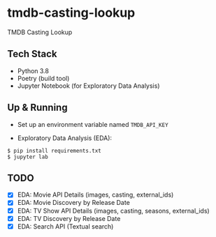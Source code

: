 # tmdb-casting-lookup
TMDB Casting Lookup

## Tech Stack
- Python 3.8 
- Poetry (build tool)
- Jupyter Notebook (for Exploratory Data Analysis)

## Up & Running 

- Set up an environment variable named `TMDB_API_KEY`

- Exploratory Data Analysis (EDA):
```
$ pip install requirements.txt
$ jupyter lab
```

## TODO
- [x] EDA: Movie API Details (images, casting, external_ids)
- [x] EDA: Movie Discovery by Release Date
- [x] EDA: TV Show API Details (images, casting, seasons, external_ids)
- [x] EDA: TV Discovery by Release Date
- [x] EDA: Search API (Textual search)
